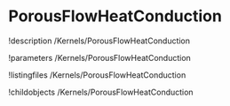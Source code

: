 <!-- MOOSE Documentation Stub: Remove this when content is added. -->

# PorousFlowHeatConduction
!description /Kernels/PorousFlowHeatConduction

!parameters /Kernels/PorousFlowHeatConduction

!listingfiles /Kernels/PorousFlowHeatConduction

!childobjects /Kernels/PorousFlowHeatConduction
